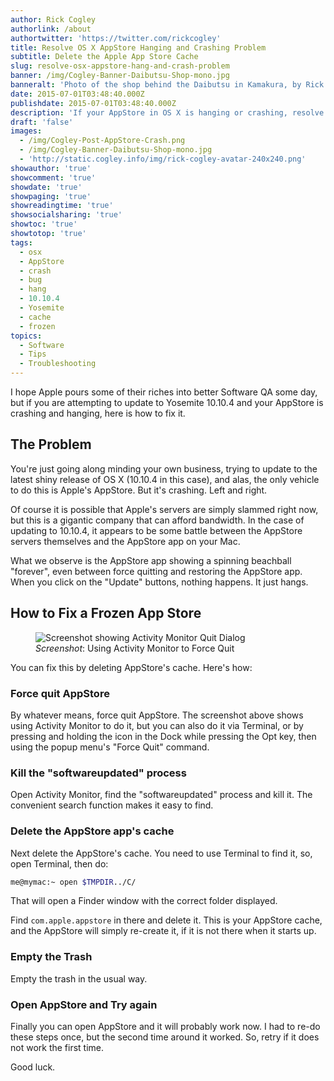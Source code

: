 ```yaml
---
author: Rick Cogley
authorlink: /about
authortwitter: 'https://twitter.com/rickcogley'
title: Resolve OS X AppStore Hanging and Crashing Problem
subtitle: Delete the Apple App Store Cache
slug: resolve-osx-appstore-hang-and-crash-problem
banner: /img/Cogley-Banner-Daibutsu-Shop-mono.jpg
banneralt: 'Photo of the shop behind the Daibutsu in Kamakura, by Rick Cogley.'
date: 2015-07-01T03:48:40.000Z
publishdate: 2015-07-01T03:48:40.000Z
description: 'If your AppStore in OS X is hanging or crashing, resolve it this way, a post by Rick Cogley.'
draft: 'false'
images:
  - /img/Cogley-Post-AppStore-Crash.png
  - /img/Cogley-Banner-Daibutsu-Shop-mono.jpg
  - 'http://static.cogley.info/img/rick-cogley-avatar-240x240.png'
showauthor: 'true'
showcomment: 'true'
showdate: 'true'
showpaging: 'true'
showreadingtime: 'true'
showsocialsharing: 'true'
showtoc: 'true'
showtotop: 'true'
tags:
  - osx
  - AppStore
  - crash
  - bug
  - hang
  - 10.10.4
  - Yosemite
  - cache
  - frozen
topics:
  - Software
  - Tips
  - Troubleshooting
---
```


I hope Apple pours some of their riches into better Software QA some day, but if you are attempting to update to Yosemite 10.10.4 and your AppStore is crashing and hanging, here is how to fix it.

<!--more-->

## The Problem

You're just going along minding your own business, trying to update to the latest shiny release of OS X (10.10.4 in this case), and alas, the only vehicle to do this is Apple's AppStore. But it's crashing. Left and right.

Of course it is possible that Apple's servers are simply slammed right now, but this is a gigantic company that can afford bandwidth. In the case of updating to 10.10.4, it appears to be some battle between the AppStore servers themselves and the AppStore app on your Mac.

What we observe is the AppStore app showing a spinning beachball "forever", even between force quitting and restoring the AppStore app. When you click on the "Update" buttons, nothing happens. It just hangs.

## How to Fix a Frozen App Store

<figure class="photo-inline-right">
  <img class="photo400 pure-img" src="/img/Cogley-Post-AppStore-Crash.png" alt="Screenshot showing Activity Monitor Quit Dialog">
  <figcaption><em>Screenshot</em>: Using Activity Monitor to Force Quit</figcaption>
</figure>

You can fix this by deleting AppStore's cache. Here's how:

### Force quit AppStore

By whatever means, force quit AppStore. The screenshot above shows using Activity Monitor to do it, but you can also do it via Terminal, or by pressing and holding the icon in the Dock while pressing the Opt key, then using the popup menu's "Force Quit" command.

### Kill the "softwareupdated" process

Open Activity Monitor, find the "softwareupdated" process and kill it. The convenient search function makes it easy to find.

### Delete the AppStore app's cache

Next delete the AppStore's cache. You need to use Terminal to find it, so, open Terminal, then do:

~~~bash
me@mymac:~ open $TMPDIR../C/
~~~

That will open a Finder window with the correct folder displayed.

Find ``com.apple.appstore`` in there and delete it. This is your AppStore cache, and the AppStore will simply re-create it, if it is not there when it starts up.

### Empty the Trash

Empty the trash in the usual way.

### Open AppStore and Try again

Finally you can open AppStore and it will probably work now. I had to re-do these steps once, but the second time around it worked. So, retry if it does not work the first time.

Good luck.
